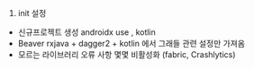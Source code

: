 1. init 설정
  - 신규프로젝트 생성 androidx use , kotlin
  - Beaver rxjava + dagger2 + kotlin 에서 그래들 관련 설정만 가져옴
  - 모르는 라이브러리 오류 사항 몇몇 비활성화 (fabric, Crashlytics)